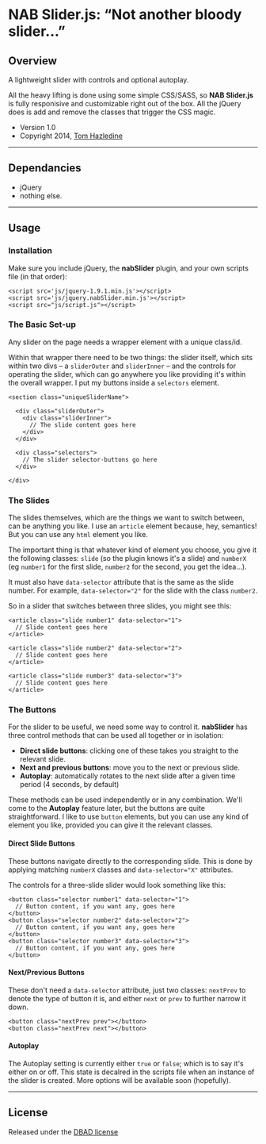 # **NAB Slider.js**: “Not another bloody slider...”

## Overview

A lightweight slider with controls and optional autoplay.

All the heavy lifting is done using some simple CSS/SASS, so **NAB Slider.js** is fully responisive and customizable right out of the box. All the jQuery does is add and remove the classes that trigger the CSS magic.

* Version 1.0
* Copyright 2014, [Tom Hazledine](http://thomashazledine.com)

---

## Dependancies

* jQuery
* nothing else.

---

## Usage

### Installation

Make sure you include jQuery, the **nabSlider** plugin, and your own scripts file (in that order):

    <script src='js/jquery-1.9.1.min.js'></script>
    <script src='js/jquery.nabSlider.min.js'></script>
    <script src="js/script.js"></script>

### The Basic Set-up

Any slider on the page needs a wrapper element with a unique class/id.

Within that wrapper there need to be two things:
the slider itself, which sits within two divs – a `sliderOuter` and `sliderInner` – and the controls for operating the slider, which can go anywhere you like providing it's within the overall wrapper. I put my buttons inside a `selectors` element.

    <section class="uniqueSliderName">

      <div class="sliderOuter">
        <div class="sliderInner">
          // The slide content goes here
        </div>
      </div>
  
      <div class="selectors">
        // The slider selector-buttons go here
      </div>

    </div>

### The Slides

The slides themselves, which are the things we want to switch between, can be anything you like. I use an `article` element because, hey, semantics! But you can use any `html` element you like.

The important thing is that whatever kind of element you choose, you give it the following classes: `slide` (so the plugin knows it's a slide) and `numberX` (eg `number1` for the first slide, `number2` for the second, you get the idea...).

It must also have `data-selector` attribute that is the same as the slide number. For example, `data-selector="2"` for the slide with the class `number2`.

So in a slider that switches between three slides, you might see this:

    <article class="slide number1" data-selector="1">
      // Slide content goes here
    </article>

    <article class="slide number2" data-selector="2">
      // Slide content goes here
    </article>

    <article class="slide number3" data-selector="3">
      // Slide content goes here
    </article>

### The Buttons

For the slider to be useful, we need some way to control it. **nabSlider** has three control methods that can be used all together or in isolation:

* **Direct slide buttons**: clicking one of these takes you straight to the relevant slide.
* **Next and previous buttons**: move you to the next or previous slide.
* **Autoplay**: automatically rotates to the next slide after a given time period (4 seconds, by default)

These methods can be used independently or in any combination. We'll come to the **Autoplay** feature later, but the buttons are quite straightforward. I like to use `button` elements, but you can use any kind of element you like, provided you can give it the relevant classes.

#### Direct Slide Buttons

These buttons navigate directly to the corresponding slide. This is done by applying matching `numberX` classes and `data-selector="X"` attributes.

The controls for a three-slide slider would look something like this:

    <button class="selector number1" data-selector="1">
      // Button content, if you want any, goes here
    </button>
    <button class="selector number2" data-selector="2">
      // Button content, if you want any, goes here
    </button>
    <button class="selector number3" data-selector="3">
      // Button content, if you want any, goes here
    </button>

#### Next/Previous Buttons

These don't need a `data-selector` attribute, just two classes: `nextPrev` to denote the type of button it is, and either `next` or `prev` to further narrow it down.

    <button class="nextPrev prev"></button>
    <button class="nextPrev next"></button>

#### Autoplay

The Autoplay setting is currently either `true` or `false`; which is to say it's either on or off. This state is decalred in the scripts file when an instance of the slider is created. More options will be available soon (hopefully).

--- 

## License

Released under the [DBAD license](http://www.dbad-license.org)

